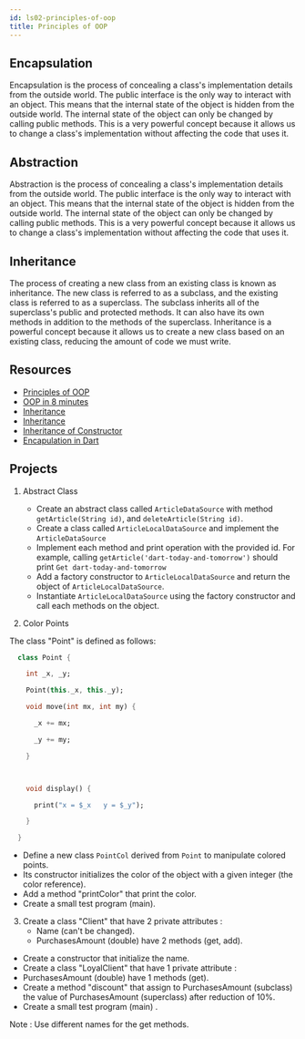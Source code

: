 ```yaml
---
id: ls02-principles-of-oop
title: Principles of OOP
---
```


## Encapsulation

Encapsulation is the process of concealing a class's implementation details from the outside world. The public interface is the only way to interact with an object. This means that the internal state of the object is hidden from the outside world. The internal state of the object can only be changed by calling public methods. This is a very powerful concept because it allows us to change a class's implementation without affecting the code that uses it.
## Abstraction

Abstraction is the process of concealing a class's implementation details from the outside world. The public interface is the only way to interact with an object. This means that the internal state of the object is hidden from the outside world. The internal state of the object can only be changed by calling public methods. This is a very powerful concept because it allows us to change a class's implementation without affecting the code that uses it.
## Inheritance

The process of creating a new class from an existing class is known as inheritance. The new class is referred to as a subclass, and the existing class is referred to as a superclass. The subclass inherits all of the superclass's public and protected methods. It can also have its own methods in addition to the methods of the superclass. Inheritance is a powerful concept because it allows us to create a new class based on an existing class, reducing the amount of code we must write.
## Resources

- [Principles of OOP](https://www.freecodecamp.org/news/object-oriented-programming-concepts-21bb035f7260/)
- [OOP in 8 minutes](https://www.youtube.com/watch?v=pTB0EiLXUC8)
- [Inheritance](https://www.darttutorial.org/dart-tutorial/dart-inheritance/)
- [Inheritance](https://dart-tutorial.com/object-oriented-programming/inheritance-in-dart/)
- [Inheritance of Constructor](https://dart-tutorial.com/object-oriented-programming/inheritance-of-constructor-in-dart/)
- [Encapulation in Dart](https://dart-tutorial.com/object-oriented-programming/encapsulation-in-dart/)

## Projects

1. Abstract Class

   - Create an abstract class called `ArticleDataSource` with method `getArticle(String id)`, and `deleteArticle(String id)`.
   - Create a class called `ArticleLocalDataSource` and implement the `ArticleDataSource`
   - Implement each method and print operation with the provided id. For example, calling `getArticle('dart-today-and-tomorrow')` should print `Get dart-today-and-tomorrow`
   - Add a factory constructor to `ArticleLocalDataSource` and return the object of `ArticleLocalDataSource`.
   - Instantiate `ArticleLocalDataSource` using the factory constructor and call each methods on the object.

2. Color Points

The class "Point" is defined as follows:

```dart
  class Point {

    int _x, _y;

    Point(this._x, this._y);

    void move(int mx, int my) {

      _x += mx;

      _y += my;

    }



    void display() {

      print("x = $_x   y = $_y");

    }

  }
```

- Define a new class `PointCol` derived from `Point` to manipulate colored points.
- Its constructor initializes the color of the object with a given integer (the color reference).
- Add a method "printColor" that print the color.
- Create a small test program (main).

3. Create a class "Client" that have 2 private attributes :
   - Name (can't be changed).
   - PurchasesAmount (double) have 2 methods (get, add).

- Create a constructor that initialize the name.
- Create a class "LoyalClient" that have 1 private attribute :
- PurchasesAmount (double) have 1 methods (get).
- Create a method "discount" that assign to PurchasesAmount (subclass) the value of PurchasesAmount (superclass) after reduction of 10%.
- Create a small test program (main) .

Note : Use different names for the get methods.